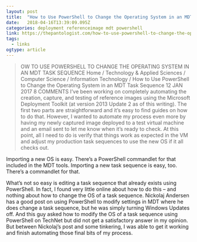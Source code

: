 ```yaml
---
layout: post 
title:  "How to Use PowerShell to Change the Operating System in an MDT Task Sequence – The Pantologist" 
date:   2018-04-16T13:39:09.095Z 
categories: deployment referenceimage mdt powershell
link: https://thepantologist.com/how-to-use-powershell-to-change-the-operating-system-in-an-mdt-task-sequence/ 
tags:
  - links
ogtype: article 
---
```


> OW TO USE POWERSHELL TO CHANGE THE OPERATING SYSTEM IN AN MDT TASK SEQUENCE
Home / Technology & Applied Sciences / Computer Science / Information Technology / How to Use PowerShell to Change the Operating System in an MDT Task Sequence
12
JAN 2017
 8 COMMENTS
I’ve been working on completely automating the creation, capture, and testing of reference images using the Microsoft Deployment Toolkit (at version 2013 Update 2 as of this writing). The first two parts are straightforward and it’s easy to find guides on how to do that. However, I wanted to automate my process even more by having my newly captured image deployed to a test virtual machine and an email sent to let me know when it’s ready to check. At this point, all I need to do is verify that things work as expected in the VM and adjust my production task sequences to use the new OS if it all checks out.

Importing a new OS is easy. There’s a PowerShell commandlet for that included in the MDT tools. Importing a new task sequence is easy, too. There’s a commandlet for that.

What’s not so easy is editing a task sequence that already exists using PowerShell. In fact, I found very little online about how to do this – and nothing about how to change the OS of a task sequence. Nickolaj Andersen has a good post on using PowerShell to modify settings in MDT where he does change a task sequence, but he was simply turning Windows Updates off. And this guy asked how to modify the OS of a task sequence using PowerShell on TechNet but did not get a satisfactory answer in my opinion. But between Nickolaj’s post and some tinkering, I was able to get it working and finish automating those final bits of my process.